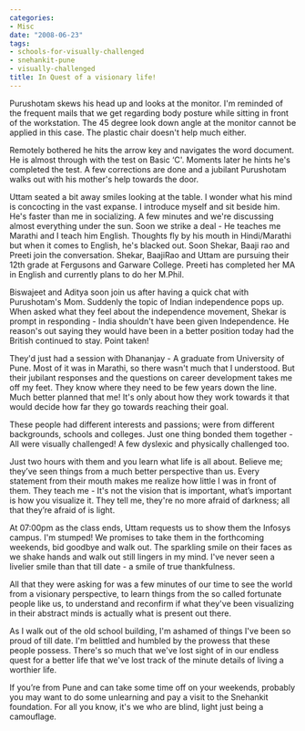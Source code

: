 ```yaml
---
categories:
- Misc
date: "2008-06-23"
tags:
- schools-for-visually-challenged
- snehankit-pune
- visually-challenged
title: In Quest of a visionary life!
---
```


Purushotam skews his head up and looks at the monitor. I'm reminded of the frequent mails that we get regarding body posture while sitting in front of the workstation. The 45 degree look down angle at the monitor cannot be applied in this case. The plastic chair doesn't help much either.

Remotely bothered he hits the arrow key and navigates the word document. He is almost through with the test on Basic ‘C'. Moments later he hints he's completed the test. A few corrections are done and a jubilant Purushotam walks out with his mother's help towards the door.

Uttam seated a bit away smiles looking at the table. I wonder what his mind is concocting in the vast expanse. I introduce myself and sit beside him. He's faster than me in socializing. A few minutes and we're discussing almost everything under the sun. Soon we strike a deal - He teaches me Marathi and I teach him English. Thoughts fly by his mouth in Hindi/Marathi but when it comes to English, he's blacked out. Soon Shekar, Baaji rao and Preeti join the conversation. Shekar, BaajiRao and Uttam are pursuing their 12th grade at Fergusons and Garware College. Preeti has completed her MA in English and currently plans to do her M.Phil.

Biswajeet and Aditya soon join us after having a quick chat with Purushotam's Mom. Suddenly the topic of Indian independence pops up. When asked what they feel about the independence movement, Shekar is prompt in responding - India shouldn't have been given Independence. He reason's out saying they would have been in a better position today had the British continued to stay. Point taken!

They'd just had a session with Dhananjay - A graduate from University of Pune. Most of it was in Marathi, so there wasn't much that I understood. But their jubilant responses and the questions on career development takes me off my feet. They know where they need to be few years down the line. Much better planned that me! It's only about how they work towards it that would decide how far they go towards reaching their goal.

These people had different interests and passions; were from different backgrounds, schools and colleges. Just one thing bonded them together - All were visually challenged! A few dyslexic and physically challenged too.

Just two hours with them and you learn what life is all about. Believe me; they’ve seen things from a much better perspective than us. Every statement from their mouth makes me realize how little I was in front of them. They teach me - It's not the vision that is important, what’s important is how you visualize it. They tell me, they're no more afraid of darkness; all that they’re afraid of is light.

At 07:00pm as the class ends, Uttam requests us to show them the Infosys campus. I'm stumped! We promises to take them in the forthcoming weekends, bid goodbye and walk out. The sparkling smile on their faces as we shake hands and walk out still lingers in my mind. I've never seen a livelier smile than that till date - a smile of true thankfulness.

All that they were asking for was a few minutes of our time to see the world from a visionary perspective, to learn things from the so called fortunate people like us, to understand and reconfirm if what they've been visualizing in their abstract minds is actually what is present out there.

As I walk out of the old school building, I'm ashamed of things I've been so proud of till date. I'm belittled and humbled by the prowess that these people possess. There's so much that we've lost sight of in our endless quest for a better life that we've lost track of the minute details of living a worthier life.

If you’re from Pune and can take some time off on your weekends, probably you may want to do some unlearning and pay a visit to the Snehankit foundation. For all you know, it's we who are blind, light just being a camouflage.
